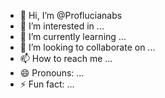 - 👋 Hi, I’m @Proflucianabs
- 👀 I’m interested in ...
- 🌱 I’m currently learning ...
- 💞️ I’m looking to collaborate on ...
- 📫 How to reach me ...
- 😄 Pronouns: ...
- ⚡ Fun fact: ...

<!---
Proflucianabs/Proflucianabs is a ✨ special ✨ repository because its `README.md` (this file) appears on your GitHub profile.
You can click the Preview link to take a look at your changes.
--->
